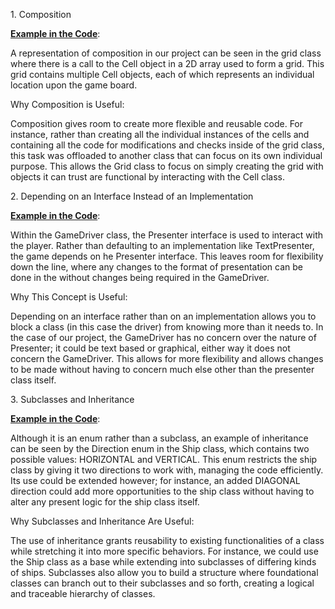 1\. Composition 

[**Example in the Code**](https://github.com/skiadas/battleship/blob/6e2b7dff2e2b947be6aefa0ae29c3c6385df32e0/src/main/java/core/Grid.java#L13C5-L13C27): 

A representation of composition in our project can be seen in the grid class where there is a call to the Cell object in a 2D array used to form a grid. This grid contains multiple Cell objects, each of which represents an individual location upon the game board.

Why Composition is Useful: 

Composition gives room to create more flexible and reusable code. For instance, rather than creating all the individual instances of the cells and containing  all the code for modifications and checks inside of the grid class, this task was offloaded to another class that can focus on its own individual purpose. This allows the Grid class to focus on simply creating the grid with objects it can trust are functional by interacting with the Cell class. 

2\. Depending on an Interface Instead of an Implementation 

[**Example in the Code**](https://github.com/skiadas/battleship/blob/6e2b7dff2e2b947be6aefa0ae29c3c6385df32e0/src/main/java/core/GameDriver.java#L6C1-L11C6):

Within the GameDriver class, the Presenter interface is used to interact with the player. Rather than defaulting to an implementation like TextPresenter, the game depends on he Presenter interface. This leaves room for flexibility down the line, where any changes to the format of presentation can be done in the without changes being required in the GameDriver. 

Why This Concept is Useful: 

Depending on an interface rather than on an implementation allows you to block a class (in this case the driver) from knowing more than it needs to. In the case of our project, the GameDriver has no concern over the nature of Presenter; it could be text based or graphical, either way it does not concern the GameDriver. This allows for more flexibility and allows changes to be made without having to concern much else other than the presenter class itself. 

3\. Subclasses and Inheritance 

[**Example in the Code**](https://github.com/skiadas/battleship/blob/6e2b7dff2e2b947be6aefa0ae29c3c6385df32e0/src/main/java/core/GameDriver.java#L6C1-L11C6):

Although it is an enum rather than a subclass, an example of inheritance can be seen by the Direction enum in the Ship class, which contains two possible values: HORIZONTAL and VERTICAL. This enum restricts the ship class by giving it two directions to work with, managing the code efficiently. Its use could be extended however; for instance, an added DIAGONAL direction could add more opportunities to the ship class without having to alter any present logic for the ship class itself.  

Why Subclasses and Inheritance Are Useful: 

The use of inheritance grants reusability to existing functionalities of a class while stretching it into more specific behaviors. For instance, we could use the Ship class as a base while extending into subclasses of differing kinds of ships. Subclasses also allow you to build a structure where foundational classes can branch out to their subclasses and so forth, creating a logical and traceable hierarchy  of classes.
